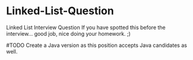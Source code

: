 # Linked-List-Question
Linked List Interview Question
If you have spotted this before the interview... good job, nice doing your homework. ;)

#TODO
Create a Java version as this position accepts Java candidates as well.
